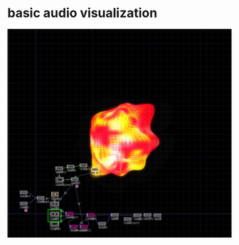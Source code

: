# basic audio visualization

![サンプルイメージ](https://github.com/tsukasaJapan9/touchdesigner/blob/master/images/color_ball.jpg)
